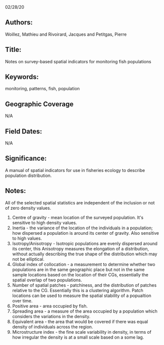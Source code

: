 02/28/20
## Authors:
Woillez, Mathieu and Rivoirard, Jacques and Petitgas, Pierre
## Title:
Notes on survey-based spatial indicators for monitoring fish populations
## Keywords:
monitoring, patterns, fish, population
## Geographic Coverage
N/A
## Field Dates:
N/A
## Significance:
A manual of spatial indicators for use in fisheries ecology to describe population distribution.

## Notes:
All of the selected spatial statistics are independent of the inclusion or not of zero density values.

1. Centre of gravity - mean location of the surveyed population. It's sensitive to high density values.
2. Inertia - the variance of the location of the individuals in a population; how dispersed a population is around its center of gravity. Also sensitive to high values.
3. Isotropy/Anisotropy - Isotropic populations are evenly dispersed around its center, this Anisotropy measures the elongation of a distribution, without actually describing the true shape of the distribution which may not be elliptical.
4. Global index of collocation - a measurement to determine whether two populations are in the same geographic place but not in the same sample locations based on the location of their CGs, essentially the spatial overlap of two populations.
5. Number of spatial patches - patchiness, and the distribution of patches relative to the CG. Essentially this is a clustering algorithm. Patch locations can be used to measure the spatial stability of a popualtion over time.
6. Positive area - area occupied by fish.
7. Spreading area - a measure of the area occupied by a population which considers the variations in the density.
8. Equivalent area - the area that would be covered if there was equal density of individuals across the region.
9. Microstructure index - the fine scale variability in density, in terms of how irregular the density is at a small scale based on a some lag.
